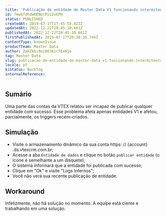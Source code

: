 ```yaml
---
title: 'Publicação de entidade de Master Data V1 funcionando intermitentemente'
id: 7mwbfdhdw8ENUtPiC2oEPH
status: PUBLISHED
createdAt: 2019-07-17T17:45:55.823Z
updatedAt: 2022-12-22T20:45:10.661Z
publishedAt: 2022-12-22T20:45:10.661Z
firstPublishedAt: 2019-07-17T20:38:36.744Z
contentType: knownIssue
productTeam: Master Data
author: 2mXZkbi0oi061KicTExNjo
tag: Master Data
slug: publicacao-de-entidade-de-master-data-v1-funcionando-intermitentemente
locale: pt
kiStatus: Backlog
internalReference: 
---
```


## Sumário

Uma parte das contas da VTEX relatou ser incapaz de publicar qualquer entidade com sucesso. Esse problema afeta apenas entidades V1 e afetou, parcialmente, os triggers recém-criados.

## Simulação

- Visite o armazenamento dinâmico da sua conta https: // {account} .ds.vtexcrm.com.br;
- Acesse a aba `Entidade de dados` e clique no botão `publicar entidade` (o ícone é semelhante a um disquete);
- O sistema informará que a entidade foi publicada com sucesso;
- Clique em "Ok" e visite "Logs Internos";
- Você não verá sua recente publicação de entidade.

## Workaround

Infelizmente, não há solução no momento. A equipe está ciente e trabalhando em uma solução.

